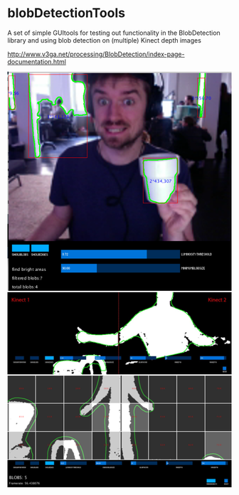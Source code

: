 # blobDetectionTools
A set of simple GUItools for testing out functionality in the BlobDetection library and using blob detection on (multiple) Kinect depth images


http://www.v3ga.net/processing/BlobDetection/index-page-documentation.html


![alt text](https://github.com/AndreasRef/blobDetectionTools/blob/master/ScreenShot.jpg "Image")
![alt text](https://github.com/AndreasRef/blobDetectionTools/blob/master/MultiKinectDepthThresholdBlob_Simplest/MultipleKinectDepthThresholdBlob.jpg "Image")
![alt text](https://github.com/AndreasRef/blobDetectionTools/blob/master/MultiKinectDepthThresholdButtons/Screen%20Shot%202016-03-23%20at%2017.15.57.png "Image")
